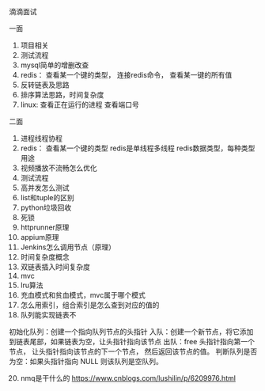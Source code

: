 滴滴面试

一面

1. 项目相关
2. 测试流程
3. mysql简单的增删改查
4. redis：
	查看某一个键的类型，
	连接redis命令，
	查看某一键的所有值
5. 反转链表及思路
6. 排序算法思路，时间复杂度
7. linux:
	查看正在运行的进程
	查看端口号

二面

1. 进程线程协程
2. redis：
	查看某一个键的类型
	redis是单线程多线程
	redis数据类型，每种类型用途
3. 视频播放不流畅怎么优化
4. 测试流程
5. 高并发怎么测试
6. list和tuple的区别
7. python垃圾回收
8. 死锁
9. httprunner原理
10. appium原理
11. Jenkins怎么调用节点（原理）
12. 时间复杂度概念
13. 双链表插入时间复杂度
14. mvc
15. lru算法
16. 充血模式和贫血模式，mvc属于哪个模式
17. 怎么用索引，组合索引是怎么查到对应的值的
18. 队列能实现链表不

   初始化队列：创建一个指向队列节点的头指针
   入队：创建一个新节点，将它添加到链表尾部，如果链表为空，让头指针指向该节点
   出队：free 头指针指向第一个节点， 让头指针指向该节点的下一个节点， 然后返回该节点的值。
   判断队列是否为空：如果头指针指向 NULL 则该队列是空队列。
   
20. nmq是干什么的
  https://www.cnblogs.com/lushilin/p/6209976.html
